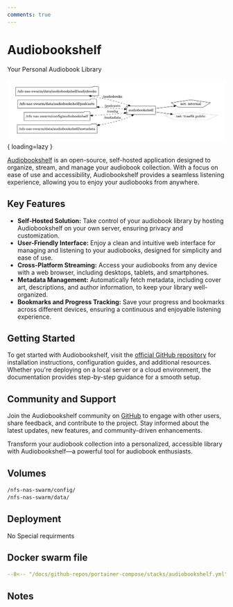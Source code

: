 ```yaml
---
comments: true
---
```


# Audiobookshelf

Your Personal Audiobook Library

![audiobookshelf diagram](../assets/diagrams/audiobookshelf.png){ loading=lazy }

[Audiobookshelf](https://github.com/advplyr/audiobookshelf) is an open-source, self-hosted application designed to organize, stream, and manage your audiobook collection. With a focus on ease of use and accessibility, Audiobookshelf provides a seamless listening experience, allowing you to enjoy your audiobooks from anywhere.

## Key Features

- **Self-Hosted Solution:** Take control of your audiobook library by hosting Audiobookshelf on your own server, ensuring privacy and customization.
- **User-Friendly Interface:** Enjoy a clean and intuitive web interface for managing and listening to your audiobooks, designed for simplicity and ease of use.
- **Cross-Platform Streaming:** Access your audiobooks from any device with a web browser, including desktops, tablets, and smartphones.
- **Metadata Management:** Automatically fetch metadata, including cover art, descriptions, and author information, to keep your library well-organized.
- **Bookmarks and Progress Tracking:** Save your progress and bookmarks across different devices, ensuring a continuous and enjoyable listening experience.

## Getting Started

To get started with Audiobookshelf, visit the [official GitHub repository](https://github.com/advplyr/audiobookshelf) for installation instructions, configuration guides, and additional resources. Whether you're deploying on a local server or a cloud environment, the documentation provides step-by-step guidance for a smooth setup.

## Community and Support

Join the Audiobookshelf community on [GitHub](https://github.com/advplyr/audiobookshelf) to engage with other users, share feedback, and contribute to the project. Stay informed about the latest updates, new features, and community-driven enhancements.

Transform your audiobook collection into a personalized, accessible library with Audiobookshelf—a powerful tool for audiobook enthusiasts.


## Volumes

```bash
/nfs-nas-swarm/config/
/nfs-nas-swarm/data/
```

## Deployment
No Special requirments

## Docker swarm file
``` yaml linenums="1" 
--8<-- "/docs/github-repos/portainer-compose/stacks/audiobookshelf.yml"
```

## Notes

